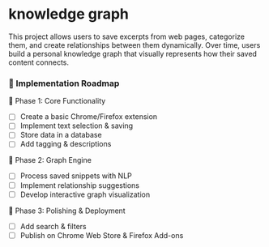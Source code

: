 # knowledge graph

This project allows users to save excerpts from web pages, categorize them, and create relationships between them dynamically. Over time, users build a personal knowledge graph that visually represents how their saved content connects. 

### 🎯 Implementation Roadmap

📌 Phase 1: Core Functionality
- [ ] Create a basic Chrome/Firefox extension
- [ ] Implement text selection & saving
- [ ] Store data in a database
- [ ] Add tagging & descriptions

📌 Phase 2: Graph Engine
- [ ] Process saved snippets with NLP
- [ ] Implement relationship suggestions
- [ ] Develop interactive graph visualization

📌 Phase 3: Polishing & Deployment
- [ ] Add search & filters
- [ ] Publish on Chrome Web Store & Firefox Add-ons
